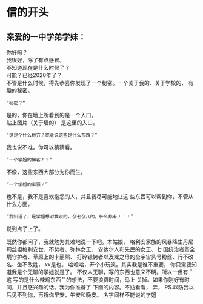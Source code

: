 # 信的开头
## 亲爱的一中学弟学妹：
  你好吗？  
  我很好，除了有点感冒。  
  不知道现在是什么时候了？  
  可能？已经2020年了？  
  不管是什么时候，得先恭喜你发现了一个秘密。一个关于我的、关于学校的、
有趣的秘密。

    “秘密？“  
是的，你在墙上所看到的是一个入口。  
贴上图片（关于墙的）  是这里的入口。

    “这是个什么地方？或者说这些是什么东西？”
  我也说不准。你可以猜猜看。
    
    “一个学姐的博客！？“  
不像，这些东西大部分为你而生。  
    
    “一个学姐的牢骚？”  
也不是，我不是喜欢抱怨的人，并且我尽可能地让这
些东西可以帮到你，不管从什么方面。  
    
    “我知道了，是学姐想对我说的，杂七杂八的，什么都有！！！”  
说到点子上了。  

既然你都问了，我就勉为其难地说一下吧。本姑娘，
格利安家族的风暴降生丹尼莉丝坦格利安世、不焚者、弥林女王、
安达尔人和先民的女王、七
国统治者暨全境守护者、草原上的卡丽熙、
打碎镣铐者以及龙之母的全宇宙头号粉丝、行不改名、坐不改姓， 
xx是也。
哈哈哈，开个小玩笑。其实我是谁不重要，
你只需要知道我是个无聊的学姐就是了。
不仅人无聊，写的东西也意义不明。所以一但有＂这
写的是什么辣鸡东西＂的想法，不要浪费时间，马上
关掉。如果你刚好有时间，并且感兴趣的话。我为你准备了
下面的内容。不妨看看，
弄，
PS.以防我以后见不到你，再祝你早安，午安和晚安。
名字同样不能说的学姐

